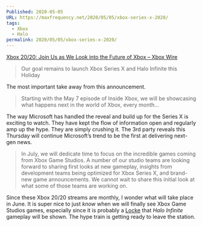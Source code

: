 ```yaml
---
Published: 2020-05-05
URL: https://maxfrequency.net/2020/05/05/xbox-series-x-2020/
tags:
  - Xbox
  - Halo
permalink: 2020/05/05/xbox-series-x-2020/
---
```

[Xbox 20/20: Join Us as We Look into the Future of Xbox – Xbox Wire](https://news.xbox.com/en-us/2020/05/05/xbox-2020-the-future-of-xbox/)

> Our goal remains to launch Xbox Series X and Halo Infinite this Holiday

The most important take away from this announcement.

> Starting with the May 7 episode of Inside Xbox, we will be showcasing what happens next in the world of Xbox, every month…

The way Microsoft has handled the reveal and build up for the Series X is exciting to watch. They have kept the flow of information open and regularly amp up the hype. They are simply crushing it. The 3rd party reveals this Thursday will continue Microsoft’s trend to be the first at delivering next-gen news.

> In July, we will dedicate time to focus on the incredible games coming from Xbox Game Studios. A number of our studio teams are looking forward to sharing first looks at new gameplay, insights from development teams being optimized for Xbox Series X, and brand-new game announcements.  We cannot wait to share this initial look at what some of those teams are working on.

Since these Xbox 20/20 streams are monthly, I wonder what will take place in June. It is super nice to just *know* when we will finally see Xbox Game Studios games, especially since it is probably a [Locke](https://halo.fandom.com/wiki/Jameson_Locke) that *Halo Infinite* gameplay will be shown. The hype train is getting ready to leave the station.